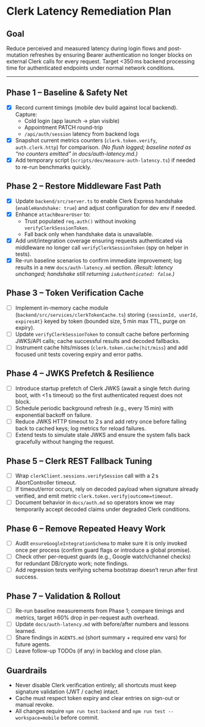 # Clerk Latency Remediation Plan

## Goal
Reduce perceived and measured latency during login flows and post-mutation refreshes by ensuring Bearer authentication no longer blocks on external Clerk calls for every request. Target <350 ms backend processing time for authenticated endpoints under normal network conditions.

---

## Phase 1 – Baseline & Safety Net
- [x] Record current timings (mobile dev build against local backend). Capture:
  - Cold login (app launch → plan visible)
  - Appointment PATCH round-trip
  - `/api/auth/session` latency from backend logs
- [x] Snapshot current metrics counters (`clerk.token.verify`, `auth.clerk.http`) for comparison. *(No flush logged; baseline noted as “no counters emitted” in docs/auth-latency.md.)*
- [x] Add temporary script (`scripts/dev/measure-auth-latency.ts`) if needed to re-run benchmarks quickly.

## Phase 2 – Restore Middleware Fast Path
- [x] Update `backend/src/server.ts` to enable Clerk Express handshake (`enableHandshake: true`) and adjust configuration for dev env if needed.
- [x] Enhance `attachBearerUser` to:
  - Trust populated `req.auth()` without invoking `verifyClerkSessionToken`.
  - Fall back only when handshake data is unavailable.
- [x] Add unit/integration coverage ensuring requests authenticated via middleware no longer call `verifyClerkSessionToken` (spy on helper in tests).
- [x] Re-run baseline scenarios to confirm immediate improvement; log results in a new `docs/auth-latency.md` section. *(Result: latency unchanged; handshake still returning `isAuthenticated: false`.)*

## Phase 3 – Token Verification Cache
- [ ] Implement in-memory cache module (`backend/src/services/clerkTokenCache.ts`) storing `{sessionId, userId, expiresAt}` keyed by token (bounded size, 5 min max TTL, purge on expiry).
- [ ] Update `verifyClerkSessionToken` to consult cache before performing JWKS/API calls; cache successful results and decoded fallbacks.
- [ ] Instrument cache hits/misses (`clerk.token.cache|hit/miss`) and add focused unit tests covering expiry and error paths.

## Phase 4 – JWKS Prefetch & Resilience
- [ ] Introduce startup prefetch of Clerk JWKS (await a single fetch during boot, with <1 s timeout) so the first authenticated request does not block.
- [ ] Schedule periodic background refresh (e.g., every 15 min) with exponential backoff on failure.
- [ ] Reduce JWKS HTTP timeout to 2 s and add retry once before falling back to cached keys; log metrics for reload failures.
- [ ] Extend tests to simulate stale JWKS and ensure the system falls back gracefully without hanging the request.

## Phase 5 – Clerk REST Fallback Tuning
- [ ] Wrap `clerkClient.sessions.verifySession` call with a 2 s AbortController timeout.
- [ ] If timeout/error occurs, rely on decoded payload when signature already verified, and emit metric `clerk.token.verify|outcome=timeout`.
- [ ] Document behavior in `docs/auth.md` so operators know we may temporarily accept decoded claims under degraded Clerk conditions.

## Phase 6 – Remove Repeated Heavy Work
- [ ] Audit `ensureGoogleIntegrationSchema` to make sure it is only invoked once per process (confirm guard flags or introduce a global promise).
- [ ] Check other per-request guards (e.g., Google watch/channel checks) for redundant DB/crypto work; note findings.
- [ ] Add regression tests verifying schema bootstrap doesn’t rerun after first success.

## Phase 7 – Validation & Rollout
- [ ] Re-run baseline measurements from Phase 1; compare timings and metrics, target ≥60% drop in per-request auth overhead.
- [ ] Update `docs/auth-latency.md` with before/after numbers and lessons learned.
- [ ] Share findings in `AGENTS.md` (short summary + required env vars) for future agents.
- [ ] Leave follow-up TODOs (if any) in backlog and close plan.

## Guardrails
- Never disable Clerk verification entirely; all shortcuts must keep signature validation (JWT / cache) intact.
- Cache must respect token expiry and clear entries on sign-out or manual revoke.
- All changes require `npm run test:backend` and `npm run test --workspace=mobile` before commit.
